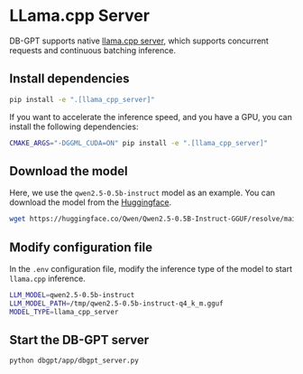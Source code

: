 # LLama.cpp Server

DB-GPT supports native [llama.cpp server](https://github.com/ggerganov/llama.cpp/blob/master/examples/server/README.md), 
which supports concurrent requests and continuous batching inference.


## Install dependencies

```bash
pip install -e ".[llama_cpp_server]"
```
If you want to accelerate the inference speed, and you have a GPU, you can install the following dependencies:

```bash
CMAKE_ARGS="-DGGML_CUDA=ON" pip install -e ".[llama_cpp_server]"
```

## Download the model

Here, we use the `qwen2.5-0.5b-instruct` model as an example. You can download the model from the [Huggingface](https://huggingface.co/Qwen/Qwen2.5-0.5B-Instruct-GGUF).

```bash
wget https://huggingface.co/Qwen/Qwen2.5-0.5B-Instruct-GGUF/resolve/main/qwen2.5-0.5b-instruct-q4_k_m.gguf?download=true -O /tmp/qwen2.5-0.5b-instruct-q4_k_m.gguf
````

## Modify configuration file

In the `.env` configuration file, modify the inference type of the model to start `llama.cpp` inference.

```bash
LLM_MODEL=qwen2.5-0.5b-instruct
LLM_MODEL_PATH=/tmp/qwen2.5-0.5b-instruct-q4_k_m.gguf
MODEL_TYPE=llama_cpp_server
```

## Start the DB-GPT server

```bash
python dbgpt/app/dbgpt_server.py
```